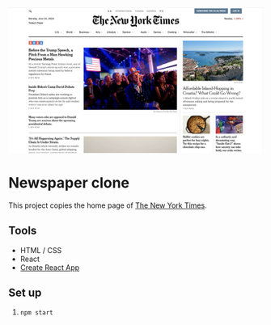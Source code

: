 <img src="public/nytimes-screenshot.png" style="max-width:400;">

# Newspaper clone

This project copies the home page of [The New York Times](https://www.nytimes.com).

## Tools
- HTML / CSS
- React
- [Create React App](https://create-react-app.dev)

## Set up 
1.  `npm start`
